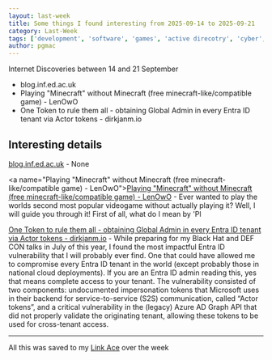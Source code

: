 ```yaml
---
layout: last-week
title: Some things I found interesting from 2025-09-14 to 2025-09-21
category: Last-Week
tags: ['development', 'software', 'games', 'active direcotry', 'cyber', 'security', 'vulnerability']
author: pgmac
---
```


Internet Discoveries between 14 and 21 September

- blog.inf.ed.ac.uk
- Playing "Minecraft" without Minecraft (free minecraft-like/compatible game) - LenOwO
- One Token to rule them all - obtaining Global Admin in every Entra ID tenant via Actor tokens - dirkjanm.io

## Interesting details

<a name="blog.inf.ed.ac.uk">[blog.inf.ed.ac.uk](https://blog.inf.ed.ac.uk/sapm/2014/03/14/we-could-write-nearly-perfect-software-but-we-choose-not-to/)</a> - None

<a name="Playing "Minecraft" without Minecraft (free minecraft-like/compatible game) - LenOwO">[Playing "Minecraft" without Minecraft (free minecraft-like/compatible game) - LenOwO](https://lenowo.org/viewtopic.php?t=5)</a> - Ever wanted to play the worlds second most popular videogame without actually playing it? Well, I will guide you through it! First of all, what do I mean by 'Pl

<a name="One Token to rule them all - obtaining Global Admin in every Entra ID tenant via Actor tokens - dirkjanm.io">[One Token to rule them all - obtaining Global Admin in every Entra ID tenant via Actor tokens - dirkjanm.io](https://dirkjanm.io/obtaining-global-admin-in-every-entra-id-tenant-with-actor-tokens/)</a> - While preparing for my Black Hat and DEF CON talks in July of this year, I found the most impactful Entra ID vulnerability that I will probably ever find. One that could have allowed me to compromise every Entra ID tenant in the world (except probably those in national cloud deployments). If you are an Entra ID admin reading this, yes that means complete access to your tenant. The vulnerability consisted of two components: undocumented impersonation tokens that Microsoft uses in their backend for service-to-service (S2S) communication, called “Actor tokens”, and a critical vulnerability in the (legacy) Azure AD Graph API that did not properly validate the originating tenant, allowing these tokens to be used for cross-tenant access.


---

All this was saved to my [Link Ace](https://links.pgmac.net.au/) over the week